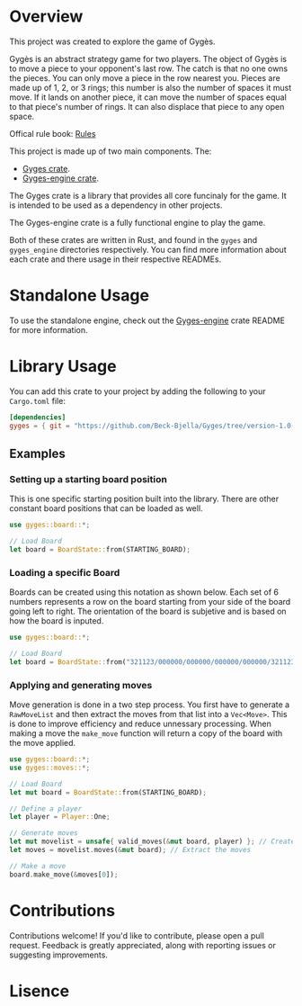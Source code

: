 # Overview 
This project was created to explore the game of Gygès.

Gygès is an abstract strategy game for two players. The object of Gygès is to move a piece to your opponent's last row. The catch is that no one owns the pieces. You can only move a piece in the row nearest you. Pieces are made up of 1, 2, or 3 rings; this number is also the number of spaces it must move. If it lands on another piece, it can move the number of spaces equal to that piece's number of rings. 
It can also displace that piece to any open space. 

Offical rule book: [Rules](https://s3.amazonaws.com/geekdo-files.com/bgg32746?response-content-disposition=inline%3B%20filename%3D%22gyges_rules.pdf%22&response-content-type=application%2Fpdf&X-Amz-Content-Sha256=UNSIGNED-PAYLOAD&X-Amz-Algorithm=AWS4-HMAC-SHA256&X-Amz-Credential=AKIAJYFNCT7FKCE4O6TA%2F20231229%2Fus-east-1%2Fs3%2Faws4_request&X-Amz-Date=20231229T031405Z&X-Amz-SignedHeaders=host&X-Amz-Expires=120&X-Amz-Signature=e7c322bed070e101346483b70e896133e22967568a021c530add36ef698b99d0)

This project is made up of two main components.
The:
- [Gyges crate](). 
- [Gyges-engine crate]().

The Gyges crate is a library that provides all core funcinaly for the game. It is intended to be used as a dependency in other projects.

The Gyges-engine crate is a fully functional engine to play the game.

Both of these crates are written in Rust, and found in the `gyges` and `gyges_engine` directories respectively. You can find more information about each crate and there usage in their respective READMEs.

# Standalone Usage
To use the standalone engine, check out the [Gyges-engine]() crate README for more information.

# Library Usage
You can add this crate to your project by adding the following to your `Cargo.toml` file:
```toml
[dependencies]
gyges = { git = "https://github.com/Beck-Bjella/Gyges/tree/version-1.0-prep/gyges", branch = "main" }
```

## Examples

### Setting up a starting board position

This is one specific starting position built into the library. There are other constant board positions that can be loaded as well.
```rust 
use gyges::board::*;

// Load Board
let board = BoardState::from(STARTING_BOARD);

```

### Loading a specific Board

Boards can be created using this notation as shown below. Each set of 6 numbers represents a row on the board starting from your side of the board going left to right. The orientation of the board is subjetive and is based on how the board is inputed.
```rust
use gyges::board::*;

// Load Board
let board = BoardState::from("321123/000000/000000/000000/000000/321123");

```

### Applying and generating moves

Move generation is done in a two step process. You first have to generate a `RawMoveList` and then extract the moves from that list into a `Vec<Move>`. This is done to improve efficiency and reduce unnessary processing. When making a move the `make_move` function will return a copy of the board with the move applied.
```rust
use gyges::board::*;
use gyges::moves::*;

// Load Board
let mut board = BoardState::from(STARTING_BOARD);

// Define a player
let player = Player::One;

// Generate moves
let mut movelist = unsafe{ valid_moves(&mut board, player) }; // Create a MoveList
let moves = movelist.moves(&mut board); // Extract the moves

// Make a move
board.make_move(&moves[0]);

```

# Contributions 

Contributions welcome! If you'd like to contribute, please open a pull request. Feedback is greatly appreciated, along with reporting issues or suggesting improvements.

# Lisence

